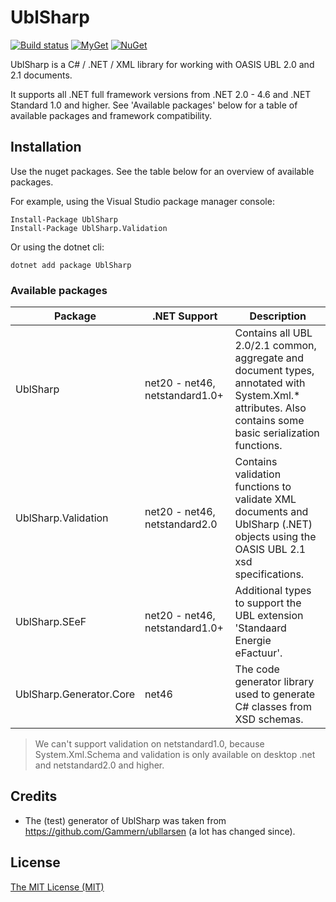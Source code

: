 # UblSharp

[![Build status](https://ci.appveyor.com/api/projects/status/rlhygf9fm4w5l0e4/branch/master?svg=true)](https://ci.appveyor.com/project/ublsharp/ublsharp/branch/master)
[![MyGet](https://img.shields.io/myget/ublsharp/v/ublsharp.svg)](https://www.myget.org/gallery/ublsharp)
[![NuGet](https://img.shields.io/nuget/v/ublsharp.svg)](https://www.nuget.org/packages/ublsharp)

UblSharp is a C# / .NET / XML library for working with OASIS UBL 2.0 and 2.1 documents.

It supports all .NET full framework versions from .NET 2.0 - 4.6 and .NET Standard 1.0 and higher. See 'Available packages' below for a table of available packages and framework compatibility.

## Installation

Use the nuget packages. See the table below for an overview of available packages.

For example, using the Visual Studio package manager console:

    Install-Package UblSharp
    Install-Package UblSharp.Validation

Or using the dotnet cli:

    dotnet add package UblSharp

### Available packages

| Package               | .NET Support | Description |
| --------------------- | ------------ | ----------- |
| UblSharp              | net20 - net46,<br /> netstandard1.0+ | Contains all UBL 2.0/2.1 common, aggregate and document types, annotated with System.Xml.* attributes. Also contains some basic serialization functions. | 
| UblSharp.Validation   | net20 - net46, netstandard2.0 | Contains validation functions to validate XML documents and UblSharp (.NET) objects using the OASIS UBL 2.1 xsd specifications. |
| UblSharp.SEeF   | net20 - net46,<br /> netstandard1.0+ | Additional types to support the UBL extension 'Standaard Energie eFactuur'. |
| UblSharp.Generator.Core   | net46 | The code generator library used to generate C# classes from XSD schemas. |

> We can't support validation on netstandard1.0, because System.Xml.Schema and validation is only available on desktop .net and netstandard2.0 and higher.

## Credits

- The (test) generator of UblSharp was taken from https://github.com/Gammern/ubllarsen (a lot has changed since).

## License

[The MIT License (MIT)](LICENSE)
